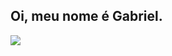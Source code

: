 ## Oi, meu nome é Gabriel.

<div>
<a href="https://www.instagram.com/sougabrielxd" target="black"><img src="https://img.shields.io/badge/Instagram-E4405F?style=for-the-badge&logo=instagram&logoColor=white"></a>
</div>
